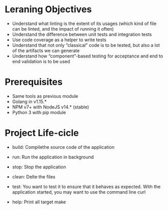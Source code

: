 # Leraning Objectives

* Understand what linting is the extent of its usages (which kind of file can be linted, and the impact of running it often)
* Understand the difference between unit tests and integration tests
* Use code coverage as a helper to write tests
* Understand that not only “classical” code is to be tested, but also a lot of the artifacts we can generate
* Understand how “component”-based testing for acceptance and end to end validation is to be used

# Prerequisites

* Same tools as previous module
* Golang in v1.15.*
* NPM v7+ with NodeJS v14.* (stable)
* Python 3 with pip module

# Project Life-cicle

* build: Compilethe source code of the application

* run: Run the application in background

* stop: Stop the application

* clean: Delte the files

* test: You want to test it to ensure that it behaves as expected. With the application started, you may want to use the command line curl

* help: Print all target make